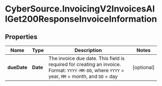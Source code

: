 # CyberSource.InvoicingV2InvoicesAllGet200ResponseInvoiceInformation

## Properties
Name | Type | Description | Notes
------------ | ------------- | ------------- | -------------
**dueDate** | **Date** | The invoice due date. This field is required for creating an invoice. Format: `YYYY-MM-DD`, where `YYYY` = year, `MM` = month, and `DD` = day  | [optional] 


